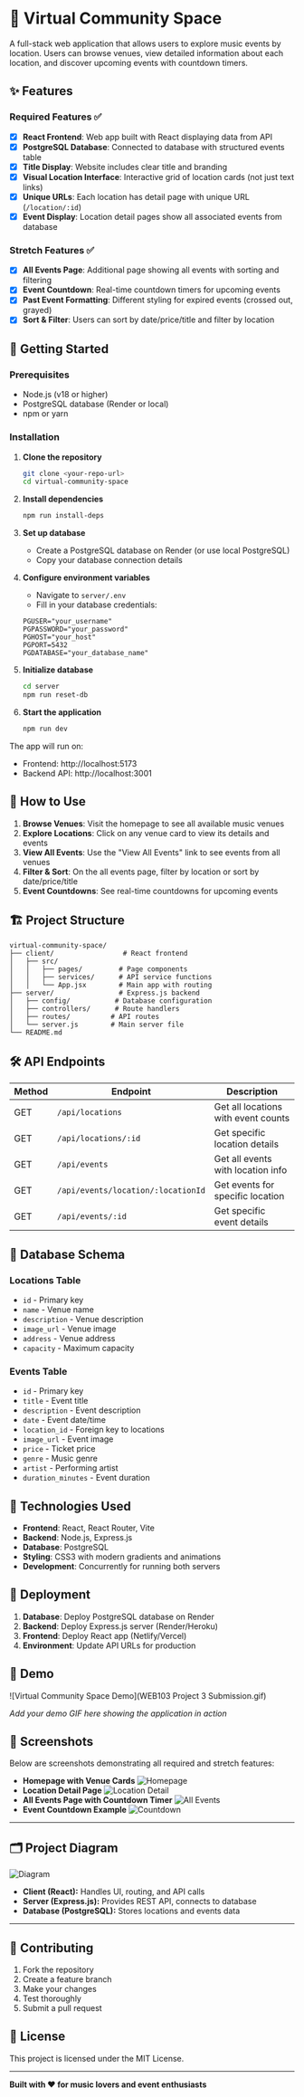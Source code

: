 # 🎵 Virtual Community Space

A full-stack web application that allows users to explore music events by location. Users can browse venues, view detailed information about each location, and discover upcoming events with countdown timers.

## ✨ Features

### Required Features ✅
- [x] **React Frontend**: Web app built with React displaying data from API
- [x] **PostgreSQL Database**: Connected to database with structured events table
- [x] **Title Display**: Website includes clear title and branding
- [x] **Visual Location Interface**: Interactive grid of location cards (not just text links)
- [x] **Unique URLs**: Each location has detail page with unique URL (`/location/:id`)
- [x] **Event Display**: Location detail pages show all associated events from database

### Stretch Features ✅
- [x] **All Events Page**: Additional page showing all events with sorting and filtering
- [x] **Event Countdown**: Real-time countdown timers for upcoming events
- [x] **Past Event Formatting**: Different styling for expired events (crossed out, grayed)
- [x] **Sort & Filter**: Users can sort by date/price/title and filter by location

## 🚀 Getting Started

### Prerequisites
- Node.js (v18 or higher)
- PostgreSQL database (Render or local)
- npm or yarn

### Installation

1. **Clone the repository**
   ```bash
   git clone <your-repo-url>
   cd virtual-community-space
   ```

2. **Install dependencies**
   ```bash
   npm run install-deps
   ```

3. **Set up database**
   - Create a PostgreSQL database on Render (or use local PostgreSQL)
   - Copy your database connection details

4. **Configure environment variables**
   - Navigate to `server/.env`
   - Fill in your database credentials:
   ```env
   PGUSER="your_username"
   PGPASSWORD="your_password"
   PGHOST="your_host"
   PGPORT=5432
   PGDATABASE="your_database_name"
   ```

5. **Initialize database**
   ```bash
   cd server
   npm run reset-db
   ```

6. **Start the application**
   ```bash
   npm run dev
   ```

The app will run on:
- Frontend: http://localhost:5173
- Backend API: http://localhost:3001

## 🎯 How to Use

1. **Browse Venues**: Visit the homepage to see all available music venues
2. **Explore Locations**: Click on any venue card to view its details and events
3. **View All Events**: Use the "View All Events" link to see events from all venues
4. **Filter & Sort**: On the all events page, filter by location or sort by date/price/title
5. **Event Countdowns**: See real-time countdowns for upcoming events

## 🏗️ Project Structure

```
virtual-community-space/
├── client/                 # React frontend
│   ├── src/
│   │   ├── pages/         # Page components
│   │   ├── services/      # API service functions
│   │   └── App.jsx        # Main app with routing
├── server/                # Express.js backend
│   ├── config/           # Database configuration
│   ├── controllers/      # Route handlers
│   ├── routes/          # API routes
│   └── server.js        # Main server file
└── README.md
```

## 🛠️ API Endpoints

| Method | Endpoint | Description |
|--------|----------|-------------|
| GET | `/api/locations` | Get all locations with event counts |
| GET | `/api/locations/:id` | Get specific location details |
| GET | `/api/events` | Get all events with location info |
| GET | `/api/events/location/:locationId` | Get events for specific location |
| GET | `/api/events/:id` | Get specific event details |

## 💾 Database Schema

### Locations Table
- `id` - Primary key
- `name` - Venue name
- `description` - Venue description
- `image_url` - Venue image
- `address` - Venue address
- `capacity` - Maximum capacity

### Events Table
- `id` - Primary key
- `title` - Event title
- `description` - Event description
- `date` - Event date/time
- `location_id` - Foreign key to locations
- `image_url` - Event image
- `price` - Ticket price
- `genre` - Music genre
- `artist` - Performing artist
- `duration_minutes` - Event duration

## 🎨 Technologies Used

- **Frontend**: React, React Router, Vite
- **Backend**: Node.js, Express.js
- **Database**: PostgreSQL
- **Styling**: CSS3 with modern gradients and animations
- **Development**: Concurrently for running both servers

## 🚀 Deployment

1. **Database**: Deploy PostgreSQL database on Render
2. **Backend**: Deploy Express.js server (Render/Heroku)
3. **Frontend**: Deploy React app (Netlify/Vercel)
4. **Environment**: Update API URLs for production

## 📱 Demo

![Virtual Community Space Demo](WEB103 Project 3 Submission.gif)

*Add your demo GIF here showing the application in action*

## 📸 Screenshots

Below are screenshots demonstrating all required and stretch features:

- **Homepage with Venue Cards**
  ![Homepage](client/screenshots/screenshot-01.png)
- **Location Detail Page**
  ![Location Detail](client/screenshots/screenshot-05.png)
- **All Events Page with Countdown Timer**
  ![All Events](client/screenshots/screenshot-07.png)
- **Event Countdown Example**
  ![Countdown](client/screenshots/screenshot-06.png)

---

## 🗂️ Project Diagram

![Diagram](client/screenshots/diagram.png)

- **Client (React):** Handles UI, routing, and API calls
- **Server (Express.js):** Provides REST API, connects to database
- **Database (PostgreSQL):** Stores locations and events data

---

## 🤝 Contributing

1. Fork the repository
2. Create a feature branch
3. Make your changes
4. Test thoroughly
5. Submit a pull request

## 📝 License

This project is licensed under the MIT License.

---

**Built with ❤️ for music lovers and event enthusiasts**
